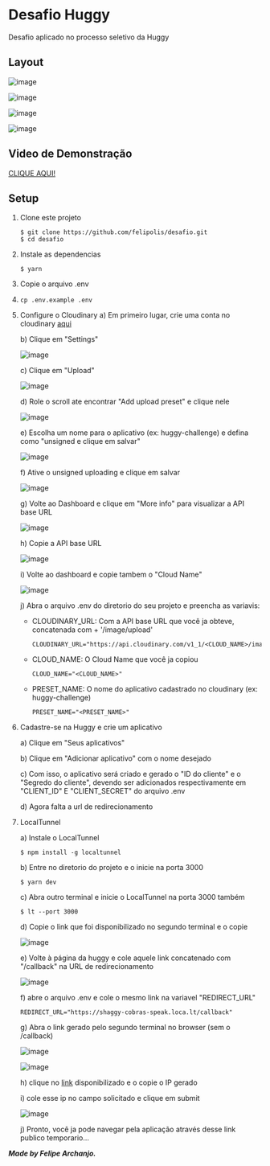 # Desafio Huggy

Desafio aplicado no processo seletivo da Huggy

## Layout

![image](https://github.com/felipolis/desafio/blob/main/assets/layout/1.png?raw=true)

![image](https://github.com/felipolis/desafio/blob/main/assets/layout/2.png?raw=true)

![image](https://github.com/felipolis/desafio/blob/main/assets/layout/3.png?raw=true)

![image](https://github.com/felipolis/desafio/blob/main/assets/layout/4.png?raw=true)

## Video de Demonstração

[CLIQUE AQUI!](https://youtu.be/XZ_cVI_PgDA)

## Setup

1. Clone este projeto

   ```
   $ git clone https://github.com/felipolis/desafio.git
   $ cd desafio
   ```
2. Instale as dependencias

   ```
   $ yarn
   ```
3. Copie o arquivo .env
4. ```
   cp .env.example .env
   ```
5. Configure o Cloudinary
   a) Em primeiro lugar, crie uma conta no cloudinary [aqui](https://cloudinary.com)

   b) Clique em "Settings"

   ![image](https://github.com/felipolis/desafio/blob/main/assets/tutorial/1.png?raw=true)

   c) Clique em "Upload"

   ![image](https://github.com/felipolis/desafio/blob/main/assets/tutorial/2.png?raw=true)

   d) Role o scroll ate encontrar "Add upload preset" e clique nele

   ![image](https://github.com/felipolis/desafio/blob/main/assets/tutorial/3.png?raw=true)

   e) Escolha um nome para o aplicativo (ex: huggy-challenge) e defina como "unsigned e clique em salvar"

   ![image](https://github.com/felipolis/desafio/blob/main/assets/tutorial/4.png?raw=true)

   f) Ative o unsigned uploading e clique em salvar

   ![image](https://github.com/felipolis/desafio/blob/main/assets/tutorial/13.png?raw=true)

   g) Volte ao Dashboard e clique em "More info" para visualizar a API base URL

   ![image](https://github.com/felipolis/desafio/blob/main/assets/tutorial/5.png?raw=true)

   h) Copie a API base URL

   ![image](https://github.com/felipolis/desafio/blob/main/assets/tutorial/6.png?raw=true)

   i) Volte ao dashboard e copie tambem o "Cloud Name"

   ![image](https://github.com/felipolis/desafio/blob/main/assets/tutorial/7.png?raw=true)

   j) Abra o arquivo .env do diretorio do seu projeto e preencha as variavis:

   - CLOUDINARY_URL: Com a API base URL que você ja obteve, concatenada com + '/image/upload'

     ```
     CLOUDINARY_URL="https://api.cloudinary.com/v1_1/<CLOUD_NAME>/image/upload"
     ```
   - CLOUD_NAME: O Cloud Name que você ja copiou

     ```
     CLOUD_NAME="<CLOUD_NAME>"
     ```
   - PRESET_NAME: O nome do aplicativo cadastrado no cloudinary (ex: huggy-challenge)

     ```
     PRESET_NAME="<PRESET_NAME>"
     ```
6. Cadastre-se na Huggy e crie um aplicativo

   a) Clique em "Seus aplicativos"

   b) Clique em "Adicionar aplicativo" com o nome desejado

   c) Com isso, o aplicativo será criado e gerado o "ID do cliente" e o "Segredo do cliente", devendo ser adicionados respectivamente em "CLIENT_ID" E "CLIENT_SECRET" do arquivo .env

   d) Agora falta a url de redirecionamento
7. LocalTunnel

   a) Instale o LocalTunnel

   ```
   $ npm install -g localtunnel
   ```

   b) Entre no diretorio do projeto e o inicie na porta 3000

   ```
   $ yarn dev
   ```

   c) Abra outro terminal e inicie o LocalTunnel na porta 3000 também

   ```
   $ lt --port 3000
   ```

   d) Copie o link que foi disponibilizado no segundo terminal e o copie

   ![image](https://github.com/felipolis/desafio/blob/main/assets/tutorial/8.png?raw=true)

   e) Volte à página da huggy e cole aquele link concatenado com "/callback" na URL de redirecionamento

   ![image](https://github.com/felipolis/desafio/blob/main/assets/tutorial/9.png?raw=true)

   f) abre o arquivo .env e cole o mesmo link na variavel "REDIRECT_URL"

   ```
   REDIRECT_URL="https://shaggy-cobras-speak.loca.lt/callback"
   ```

   g) Abra o link gerado pelo segundo terminal no browser (sem o /callback)

   ![image](https://github.com/felipolis/desafio/blob/main/assets/tutorial/10.png?raw=true)

   ![image](https://github.com/felipolis/desafio/blob/main/assets/tutorial/11.png?raw=true)

   h) clique no [link](https://ipv4.icanhazip.com/) disponibilizado e o copie o IP gerado

   i) cole esse ip no campo solicitado e clique em submit

   ![image](https://github.com/felipolis/desafio/blob/main/assets/tutorial/12.png?raw=true)

   j) Pronto, você ja pode navegar pela aplicação através desse link publico temporario...

***Made by Felipe Archanjo.***
